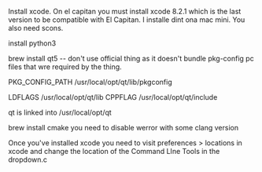Install xcode.  On el capitan you must install xcode 8.2.1 which is the last
version to be compatible with El Capitan.  I installe dint ona mac mini.  You
also need scons.

install python3

brew install qt5  -- don't use official thing as it doesn't bundle pkg-config
pc files that wre required by the thing.

PKG_CONFIG_PATH /usr/local/opt/qt/lib/pkgconfig

LDFLAGS /usr/local/opt/qt/lib
CPPFLAG /usr/local/opt/qt/include

qt is linked into /usr/local/opt/qt

brew install cmake
you need to disable werror with some clang version

Once you've installed xcode you need to visit preferences > locations in xcode
and change the location of the Command LIne Tools in the dropdown.c
